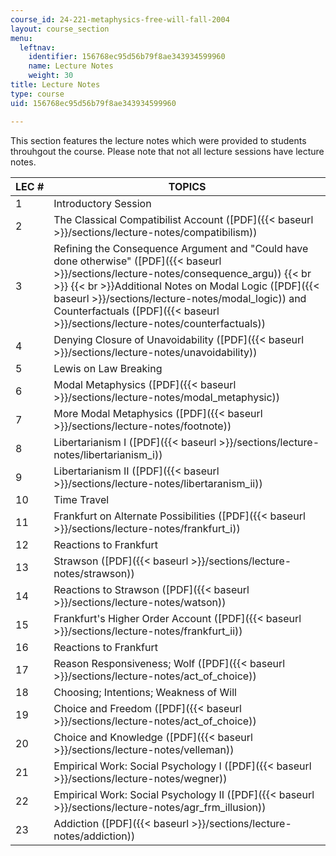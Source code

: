 ```yaml
---
course_id: 24-221-metaphysics-free-will-fall-2004
layout: course_section
menu:
  leftnav:
    identifier: 156768ec95d56b79f8ae343934599960
    name: Lecture Notes
    weight: 30
title: Lecture Notes
type: course
uid: 156768ec95d56b79f8ae343934599960

---
```


This section features the lecture notes which were provided to students throuhgout the course. Please note that not all lecture sessions have lecture notes.

| LEC # | TOPICS |
| --- | --- |
| 1 | Introductory Session |
| 2 | The Classical Compatibilist Account ([PDF]({{< baseurl >}}/sections/lecture-notes/compatibilism)) |
| 3 | Refining the Consequence Argument and "Could have done otherwise" ([PDF]({{< baseurl >}}/sections/lecture-notes/consequence_argu))  {{< br >}}  {{< br >}}Additional Notes on Modal Logic ([PDF]({{< baseurl >}}/sections/lecture-notes/modal_logic)) and Counterfactuals ([PDF]({{< baseurl >}}/sections/lecture-notes/counterfactuals)) |
| 4 | Denying Closure of Unavoidability ([PDF]({{< baseurl >}}/sections/lecture-notes/unavoidability)) |
| 5 | Lewis on Law Breaking |
| 6 | Modal Metaphysics ([PDF]({{< baseurl >}}/sections/lecture-notes/modal_metaphysic)) |
| 7 | More Modal Metaphysics ([PDF]({{< baseurl >}}/sections/lecture-notes/footnote)) |
| 8 | Libertarianism I ([PDF]({{< baseurl >}}/sections/lecture-notes/libertarianism_i)) |
| 9 | Libertarianism II ([PDF]({{< baseurl >}}/sections/lecture-notes/libertaranism_ii)) |
| 10 | Time Travel |
| 11 | Frankfurt on Alternate Possibilities ([PDF]({{< baseurl >}}/sections/lecture-notes/frankfurt_i)) |
| 12 | Reactions to Frankfurt |
| 13 | Strawson ([PDF]({{< baseurl >}}/sections/lecture-notes/strawson)) |
| 14 | Reactions to Strawson ([PDF]({{< baseurl >}}/sections/lecture-notes/watson)) |
| 15 | Frankfurt's Higher Order Account ([PDF]({{< baseurl >}}/sections/lecture-notes/frankfurt_ii)) |
| 16 | Reactions to Frankfurt |
| 17 | Reason Responsiveness; Wolf ([PDF]({{< baseurl >}}/sections/lecture-notes/act_of_choice)) |
| 18 | Choosing; Intentions; Weakness of Will |
| 19 | Choice and Freedom ([PDF]({{< baseurl >}}/sections/lecture-notes/act_of_choice)) |
| 20 | Choice and Knowledge ([PDF]({{< baseurl >}}/sections/lecture-notes/velleman)) |
| 21 | Empirical Work: Social Psychology I ([PDF]({{< baseurl >}}/sections/lecture-notes/wegner)) |
| 22 | Empirical Work: Social Psychology II ([PDF]({{< baseurl >}}/sections/lecture-notes/agr_frm_illusion)) |
| 23 | Addiction ([PDF]({{< baseurl >}}/sections/lecture-notes/addiction))